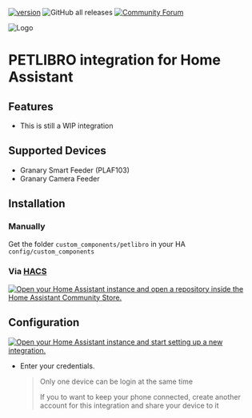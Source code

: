 [![version](https://img.shields.io/github/manifest-json/v/flifloo/ha_petlibro?filename=custom_components%2Fpetlibro%2Fmanifest.json&color=slateblue)](https://github.com/flifloo/ha_petlibro/releases/latest)
![GitHub all releases](https://img.shields.io/github/downloads/flifloo/ha_petlibro/total)
[![Community Forum](https://img.shields.io/static/v1.svg?label=Community&message=Forum&color=41bdf5&logo=HomeAssistant&logoColor=white)](https://community.home-assistant.io/t/petlibro-cloud-integration-non-tuya-wip/759978)

![Logo](https://raw.githubusercontent.com/flifloo/ha_petlibro/master/docs/media/logo.png)

# PETLIBRO integration for Home Assistant

## Features

* This is still a WIP integration


## Supported Devices

* Granary Smart Feeder (PLAF103)
* Granary Camera Feeder

## Installation

### Manually

Get the folder `custom_components/petlibro` in your HA `config/custom_components`


### Via [HACS](https://hacs.xyz/)
<a href="https://my.home-assistant.io/redirect/hacs_repository/?owner=flifloo&repository=ha_petlibro&category=integration" target="_blank"><img src="https://my.home-assistant.io/badges/hacs_repository.svg" alt="Open your Home Assistant instance and open a repository inside the Home Assistant Community Store." /></a>

## Configuration
<a href="https://my.home-assistant.io/redirect/config_flow_start/?domain=petlibro" target="_blank"><img src="https://my.home-assistant.io/badges/config_flow_start.svg" alt="Open your Home Assistant instance and start setting up a new integration." /></a>

- Enter your credentials.
  > Only one device can be login at the same time
  >
  > If you to want to keep your phone connected, create another account for this integration and share your device to it